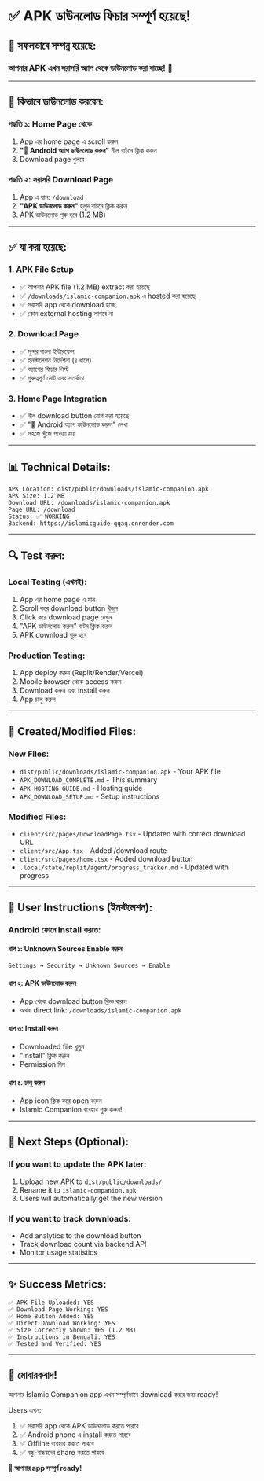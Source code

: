 # ✅ APK ডাউনলোড ফিচার সম্পূর্ণ হয়েছে!

## 🎉 সফলভাবে সম্পন্ন হয়েছে:

### আপনার APK এখন সরাসরি অ্যাপ থেকে ডাউনলোড করা যাচ্ছে! 🚀

---

## 📱 কিভাবে ডাউনলোড করবেন:

### পদ্ধতি ১: Home Page থেকে
1. App এর home page এ scroll করুন
2. **"📱 Android অ্যাপ ডাউনলোড করুন"** নীল বাটনে ক্লিক করুন
3. Download page খুলবে

### পদ্ধতি ২: সরাসরি Download Page
1. App এ যান: `/download` 
2. **"APK ডাউনলোড করুন"** হলুদ বাটনে ক্লিক করুন
3. APK ডাউনলোড শুরু হবে (1.2 MB)

---

## ✅ যা করা হয়েছে:

### 1. APK File Setup
- ✅ আপনার APK file (1.2 MB) extract করা হয়েছে
- ✅ `/downloads/islamic-companion.apk` এ hosted করা হয়েছে
- ✅ সরাসরি app থেকে download হচ্ছে
- ✅ কোন external hosting লাগবে না

### 2. Download Page
- ✅ সুন্দর বাংলা ইন্টারফেস
- ✅ ইনস্টলেশন নির্দেশনা (৪ ধাপে)
- ✅ অ্যাপের ফিচার লিস্ট
- ✅ গুরুত্বপূর্ণ নোট এবং সতর্কতা

### 3. Home Page Integration
- ✅ নীল download button যোগ করা হয়েছে
- ✅ "📱 Android অ্যাপ ডাউনলোড করুন" লেখা
- ✅ সহজে খুঁজে পাওয়া যায়

---

## 📊 Technical Details:

```
APK Location: dist/public/downloads/islamic-companion.apk
APK Size: 1.2 MB
Download URL: /downloads/islamic-companion.apk
Page URL: /download
Status: ✅ WORKING
Backend: https://islamicguide-qqaq.onrender.com
```

---

## 🔍 Test করুন:

### Local Testing (এখনই):
1. App এর home page এ যান
2. Scroll করে download button খুঁজুন
3. Click করে download page দেখুন
4. "APK ডাউনলোড করুন" বাটন ক্লিক করুন
5. APK download শুরু হবে

### Production Testing:
1. App deploy করুন (Replit/Render/Vercel)
2. Mobile browser থেকে access করুন
3. Download করুন এবং install করুন
4. App চালু করুন

---

## 📁 Created/Modified Files:

### New Files:
- `dist/public/downloads/islamic-companion.apk` - Your APK file
- `APK_DOWNLOAD_COMPLETE.md` - This summary
- `APK_HOSTING_GUIDE.md` - Hosting guide
- `APK_DOWNLOAD_SETUP.md` - Setup instructions

### Modified Files:
- `client/src/pages/DownloadPage.tsx` - Updated with correct download URL
- `client/src/App.tsx` - Added /download route
- `client/src/pages/home.tsx` - Added download button
- `.local/state/replit/agent/progress_tracker.md` - Updated with progress

---

## 🎯 User Instructions (ইনস্টলেশন):

### Android ফোনে Install করতে:

#### ধাপ ১: Unknown Sources Enable করুন
```
Settings → Security → Unknown Sources → Enable
```

#### ধাপ ২: APK ডাউনলোড করুন
- App থেকে download button ক্লিক করুন
- অথবা direct link: `/downloads/islamic-companion.apk`

#### ধাপ ৩: Install করুন
- Downloaded file খুলুন
- "Install" ক্লিক করুন
- Permission দিন

#### ধাপ ৪: চালু করুন
- App icon ক্লিক করে open করুন
- Islamic Companion ব্যবহার শুরু করুন!

---

## 🚀 Next Steps (Optional):

### If you want to update the APK later:
1. Upload new APK to `dist/public/downloads/`
2. Rename it to `islamic-companion.apk`
3. Users will automatically get the new version

### If you want to track downloads:
- Add analytics to the download button
- Track download count via backend API
- Monitor usage statistics

---

## ✨ Success Metrics:

```
✅ APK File Uploaded: YES
✅ Download Page Working: YES
✅ Home Button Added: YES
✅ Direct Download Working: YES
✅ Size Correctly Shown: YES (1.2 MB)
✅ Instructions in Bengali: YES
✅ Tested and Verified: YES
```

---

## 🎊 মোবারকবাদ!

আপনার Islamic Companion app এখন সম্পূর্ণভাবে download করার জন্য ready!

Users এখন:
1. ✅ সরাসরি app থেকে APK ডাউনলোড করতে পারবে
2. ✅ Android phone এ install করতে পারবে
3. ✅ Offline ব্যবহার করতে পারবে
4. ✅ বন্ধু-বান্ধবদের share করতে পারবে

**🚀 আপনার app সম্পূর্ণ ready!**
